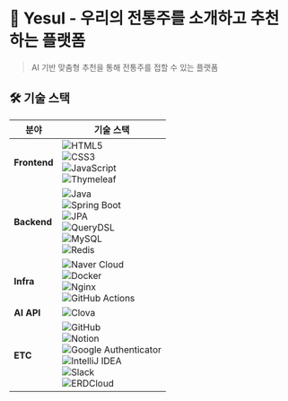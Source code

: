 # 🍶 Yesul - 우리의 전통주를 소개하고 추천하는 플랫폼

> AI 기반 맞춤형 추천을 통해 전통주를 접할 수 있는 플랫폼

## 🛠️ 기술 스택

| 분야         | 기술 스택 |
|--------------|------------|
| **Frontend** | ![HTML5](https://img.shields.io/badge/HTML5-E34F26?style=flat&logo=html5&logoColor=white)<br>![CSS3](https://img.shields.io/badge/CSS3-1572B6?style=flat&logo=css3&logoColor=white)<br>![JavaScript](https://img.shields.io/badge/JavaScript-F7DF1E?style=flat&logo=javascript&logoColor=black)<br>![Thymeleaf](https://img.shields.io/badge/Thymeleaf-005F0F?style=flat&logo=thymeleaf&logoColor=white) |
| **Backend**  | ![Java](https://img.shields.io/badge/Java-007396?style=flat&logo=openjdk&logoColor=white)<br>![Spring Boot](https://img.shields.io/badge/Spring%20Boot-6DB33F?style=flat&logo=spring-boot&logoColor=white)<br>![JPA](https://img.shields.io/badge/JPA-59666C?style=flat&logo=hibernate&logoColor=white)<br>![QueryDSL](https://img.shields.io/badge/QueryDSL-00B4B3?style=flat&logo=apache&logoColor=white)<br>![MySQL](https://img.shields.io/badge/MySQL-4479A1?style=flat&logo=mysql&logoColor=white)<br>![Redis](https://img.shields.io/badge/Redis-DC382D?style=flat&logo=redis&logoColor=white) |
| **Infra**    | ![Naver Cloud](https://img.shields.io/badge/Naver%20Cloud-03C75A?style=flat&logo=naver&logoColor=white)<br>![Docker](https://img.shields.io/badge/Docker-2496ED?style=flat&logo=docker&logoColor=white)<br>![Nginx](https://img.shields.io/badge/Nginx-009639?style=flat&logo=nginx&logoColor=white)<br>![GitHub Actions](https://img.shields.io/badge/GitHub%20Actions-2088FF?style=flat&logo=github-actions&logoColor=white) |
| **AI API**   | ![Clova](https://img.shields.io/badge/Naver%20Clova-0AAE4F?style=flat&logo=naver&logoColor=white) |
| **ETC**      | ![GitHub](https://img.shields.io/badge/GitHub-181717?style=flat&logo=github&logoColor=white)<br>![Notion](https://img.shields.io/badge/Notion-000000?style=flat&logo=notion&logoColor=white)<br>![Google Authenticator](https://img.shields.io/badge/2FA%20Tool-3A3A3A?style=flat&logo=google&logoColor=white)<br>![IntelliJ IDEA](https://img.shields.io/badge/IntelliJ-000000?style=flat&logo=intellijidea&logoColor=white)<br>![Slack](https://img.shields.io/badge/Slack-4A154B?style=flat&logo=slack&logoColor=white)<br>![ERDCloud](https://img.shields.io/badge/ERDCloud-00C389?style=flat&logo=data&logoColor=white) |

